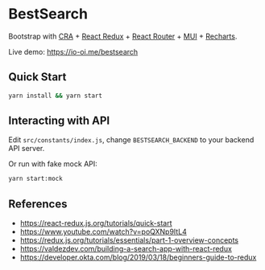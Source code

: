 # BestSearch

Bootstrap with [CRA](https://create-react-app.dev/) + [React Redux](https://react-redux.js.org/) + [React Router](https://reactrouter.com/) + [MUI](https://mui.com/) + [Recharts](https://recharts.org/).

Live demo: https://io-oi.me/bestsearch

## Quick Start

```sh
yarn install && yarn start
```

## Interacting with API

Edit `src/constants/index.js`, change `BESTSEARCH_BACKEND` to your backend API server.

Or run with fake mock API:

```sh
yarn start:mock
```

## References

- https://react-redux.js.org/tutorials/quick-start
- https://www.youtube.com/watch?v=poQXNp9ItL4
- https://redux.js.org/tutorials/essentials/part-1-overview-concepts
- https://valdezdev.com/building-a-search-app-with-react-redux
- https://developer.okta.com/blog/2019/03/18/beginners-guide-to-redux
